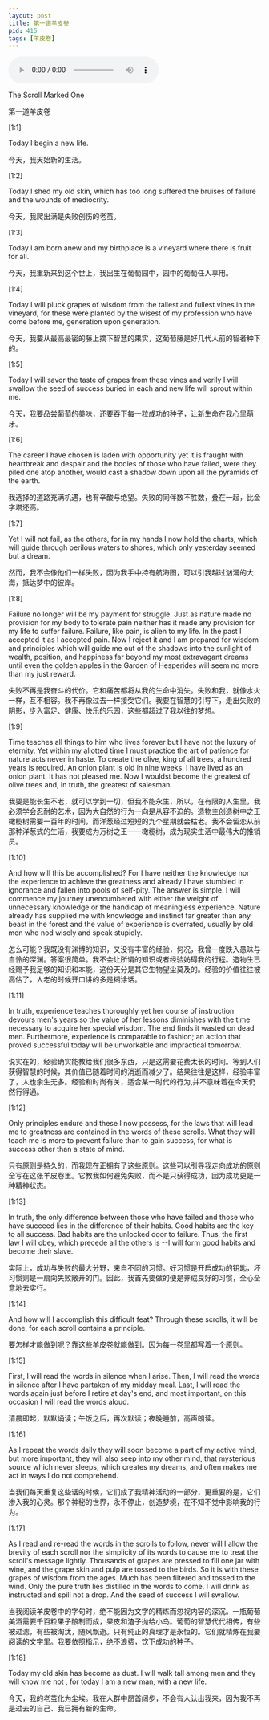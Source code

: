 ```yaml
---
layout: post
title: 第一道羊皮卷
pid: 415
tags: [羊皮卷]
---
```


<audio controls>
  <source src="/uploads/2019/06/tsm01.mp3" type="audio/mpeg">
</audio>

The Scroll Marked One

第一道羊皮卷

[1:1]

Today I begin a new life.

今天，我天始新的生活。

[1:2]

Today I shed my old skin, which has too long suffered the bruises of failure and the wounds of mediocrity.

今天，我爬出满是失败创伤的老茧。

[1:3]

Today I am born anew and my birthplace is a vineyard where there is fruit for all.

今天，我重新来到这个世上，我出生在葡萄园中，园中的葡萄任人享用。

[1:4]

Today I will pluck grapes of wisdom from the tallest and fullest vines in the vineyard, for these were planted by the wisest of my profession who have come before me, generation upon generation.

今天，我要从最高最密的藤上摘下智慧的果实，这葡萄藤是好几代人前的智者种下的。

[1:5]

Today I will savor the taste of grapes from these vines and verily I will swallow the seed of success buried in each and new life will sprout within me.

今天，我要品尝葡萄的美味，还要吞下每一粒成功的种子，让新生命在我心里萌牙。

[1:6]

The career I have chosen is laden with opportunity yet it is fraught with heartbreak and despair and the bodies of those who have failed, were they piled one atop another, would cast a shadow down upon all the pyramids of the earth.

我选择的道路充满机遇，也有辛酸与绝望。失败的同伴数不胜数，叠在一起，比金字塔还高。

[1:7]

Yet I will not fail, as the others, for in my hands I now hold the charts, which will guide through perilous waters to shores, which only yesterday seemed but a dream.

然而，我不会像他们一样失败，因为我手中持有航海图，可以引我越过汹涌的大海，抵达梦中的彼岸。

[1:8]

Failure no longer will be my payment for struggle. Just as nature made no provision for my body to tolerate pain neither has it made any provision for my life to suffer failure. Failure, like pain, is alien to my life. In the past I accepted it as I accepted pain. Now I reject it and I am prepared for wisdom and principles which will guide me out of the shadows into the sunlight of wealth, position, and happiness far beyond my most extravagant dreams until even the golden apples in the Garden of Hesperides will seem no more than my just reward.

失败不再是我奋斗的代价。它和痛苦都将从我的生命中消失。失败和我，就像水火一样，互不相容。我不再像过去一样接受它们。我要在智慧的引导下，走出失败的阴影，步入富足、健康、快乐的乐园，这些都超过了我以往的梦想。

[1:9]

Time teaches all things to him who lives forever but I have not the luxury of eternity. Yet within my allotted time I must practice the art of patience for nature acts never in haste. To create the olive, king of all trees, a hundred years is required. An onion plant is old in nine weeks. I have lived as an onion plant. It has not pleased me. Now I wouldst become the greatest of olive trees and, in truth, the greatest of salesman.

我要是能长生不老，就可以学到一切，但我不能永生，所以，在有限的人生里，我必须学会忍耐的艺术，因为大自然的行为一向是从容不迫的。造物主创造树中之王橄榄树需要一百年的时间，而洋葱经过短短的九个星期就会枯老。我不会留恋从前那种洋葱式的生活，我要成为万树之王——橄榄树，成为现实生活中最伟大的推销员。

[1:10]

And how will this be accomplished? For I have neither the knowledge nor the experience to achieve the greatness and already I have stumbled in ignorance and fallen into pools of self-pity. The answer is simple. I will commence my journey unencumbered with either the weight of unnecessary knowledge or the handicap of meaningless experience. Nature already has supplied me with knowledge and instinct far greater than any beast in the forest and the value of experience is overrated, usually by old men who nod wisely and speak stupidly.

怎么可能？我既没有渊博的知识，又没有丰富的经验，何况，我曾一度跌入愚昧与自怜的深渊。答案很简单。我不会让所谓的知识或者经验妨碍我的行程。造物生已经赐予我足够的知识和本能，这份天分是其它生物望尘莫及的。经验的价值往往被高估了，人老的时候开口讲的多是糊涂话。

[1:11]

In truth, experience teaches thoroughly yet her course of instruction devours men's years so the value of her lessons diminishes with the time necessary to acquire her special wisdom. The end finds it wasted on dead men. Furthermore, experience is comparable to fashion; an action that proved successful today will be unworkable and impractical tomorrow.

说实在的，经验确实能教给我们很多东西，只是这需要花费太长的时间。等到人们获得智慧的时候，其价值已随着时间的消逝而减少了。结果往往是这样，经验丰富了，人也余生无多。经验和时尚有关，适合某一时代的行为,并不意味着在今天仍然行得通。

[1:12]

Only principles endure and these I now possess, for the laws that will lead me to greatness are contained in the words of these scrolls. What they will teach me is more to prevent failure than to gain success, for what is success other than a state of mind.

只有原则是持久的，而我现在正拥有了这些原则。这些可以引导我走向成功的原则全写在这张羊皮卷里。它教我如何避免失败，而不是只获得成功，因为成功更是一种精神状态。

[1:13]

In truth, the only difference between those who have failed and those who have succeed lies in the difference of their habits. Good habits are the key to all success. Bad habits are the unlocked door to failure. Thus, the first law I will obey, which precede all the others is --I will form good habits and become their slave.

实际上，成功与失败的最大分野，来自不同的习惯。好习惯是开启成功的钥匙，坏习惯则是一扇向失败敞开的门。因此，我首先要做的便是养成良好的习惯，全心全意地去实行。

[1:14]

And how will I accomplish this difficult feat? Through these scrolls, it will be done, for each scroll contains a principle.

要怎样才能做到呢？靠这些羊皮卷就能做到。因为每一卷里都写着一个原则。

[1:15]

First, I will read the words in silence when I arise. Then, I will read the words in silence after I have partaken of my midday meal. Last, I will read the words again just before I retire at day's end, and most important, on this occasion I will read the words aloud.

清晨即起，默默诵读；午饭之后，再次默读；夜晚睡前，高声朗读。

[1:16]

As I repeat the words daily they will soon become a part of my active mind, but more important, they will also seep into my other mind, that mysterious source which never sleeps, which creates my dreams, and often makes me act in ways I do not comprehend.

当我们每天重复这些话的时候，它们成了我精神活动的一部分，更重要的是，它们渗入我的心灵。那个神秘的世界，永不停止，创造梦境，在不知不觉中影响我的行为。

[1:17]

As I read and re-read the words in the scrolls to follow, never will I allow the brevity of each scroll nor the simplicity of its words to cause me to treat the scroll's message lightly. Thousands of grapes are pressed to fill one jar with wine, and the grape skin and pulp are tossed to the birds. So it is with these grapes of wisdom from the ages. Much has been filtered and tossed to the wind. Only the pure truth lies distilled in the words to come. I will drink as instructed and spill not a drop. And the seed of success I will swallow.

当我阅读羊皮卷中的字句时，绝不能因为文字的精炼而忽视内容的深沉。一瓶葡萄美酒需要千百粒果子酿制而成，果皮和渣子抛给小鸟。葡萄的智慧代代相传，有些被过滤，有些被淘汰，随风飘逝。只有纯正的真理才是永恒的。它们就精炼在我要阅读的文字里。我要依照指示，绝不浪费，饮下成功的种子。

[1:18]

Today my old skin has become as dust. I will walk tall among men and they will know me not , for today I am a new man, with a new life.

今天，我的老茧化为尘埃。我在人群中昂首阔步，不会有人认出我来，因为我不再是过去的自己、我已拥有新的生命。